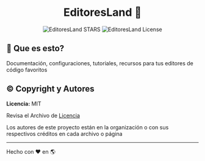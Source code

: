 <p align="center">
	<h1 align="center">EditoresLand 👋</h1>
</p>

<div align="center">

![EditoresLand STARS](https://img.shields.io/github/stars/EditoresLand/.github?style=social)
![EditoresLand License](https://img.shields.io/github/license/EditoresLand/.github)

</div>

## 🤔 Que es esto?

Documentación, configuraciones, tutoriales, recursos para tus editores de código favoritos

## ©️ Copyright y Autores

**Licencia:** MIT

Revisa el Archivo de [Licencia](https://github.com/EditoresLand/.github/blob/main/LICENSE)

Los autores de este proyecto están en la organización o con sus respectivos créditos en cada archivo o página

______________________________________________________________________

Hecho con :heart: en :earth_americas:
